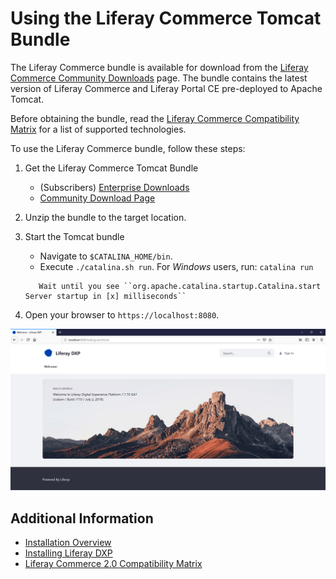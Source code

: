 # Using the Liferay Commerce Tomcat Bundle

The Liferay Commerce bundle is available for download from the [Liferay Commerce Community Downloads](https://commerce.liferay.dev/download) page. The bundle contains the latest version of Liferay Commerce and Liferay Portal CE pre-deployed to Apache Tomcat.

Before obtaining the bundle, read the [Liferay Commerce Compatibility Matrix](https://web.liferay.com/documents/14/21598941/Liferay+Commerce+2.0+Compatibility+Matrix/0ed97477-f5a7-40a6-b5ab-f00d5e01b75f) for a list of supported technologies.

To use the Liferay Commerce bundle, follow these steps:

1. Get the Liferay Commerce Tomcat Bundle

    - (Subscribers) [Enterprise Downloads](https://customer.liferay.com/downloads?p_p_id=com_liferay_osb_customer_downloads_display_web_DownloadsDisplayPortlet&_com_liferay_osb_customer_downloads_display_web_DownloadsDisplayPortlet_productAssetCategoryId=118190997&_com_liferay_osb_customer_downloads_display_web_DownloadsDisplayPortlet_fileTypeAssetCategoryId=118191001)
    - [Community Download Page](https://www.liferay.com/downloads-community)

1. Unzip the bundle to the target location.

1. Start the Tomcat bundle

    - Navigate to `$CATALINA_HOME/bin`.
    - Execute `./catalina.sh run`. For _Windows_ users, run: `catalina run`

    ```tip::
       Wait until you see ``org.apache.catalina.startup.Catalina.start Server startup in [x] milliseconds``
    ```

1. Open your browser to `https://localhost:8080`.

![Welcome Image](./using-the-liferay-commerce-tomcat-bundle/images/01.png)

## Additional Information

-   [Installation Overview](./installation-overview.md)
-   [Installing Liferay DXP](https://learn.liferay.com/dxp/7.x/en/installation-and-upgrades/installing-liferay/installing-a-liferay-tomcat-bundle.html)
-   [Liferay Commerce 2.0 Compatibility Matrix](https://web.liferay.com/documents/14/21598941/Liferay+Commerce+2.0+Compatibility+Matrix/0ed97477-f5a7-40a6-b5ab-f00d5e01b75f)
